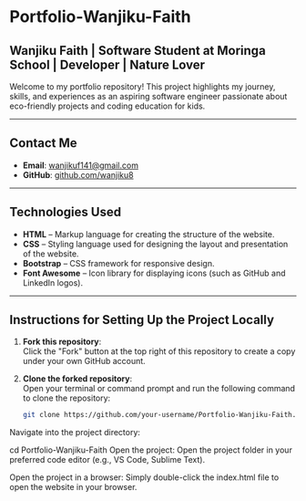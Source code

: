 # Portfolio-Wanjiku-Faith

## Wanjiku Faith | Software Student at Moringa School | Developer | Nature Lover 

Welcome to my portfolio repository! This project highlights my journey, skills, and experiences as an aspiring software engineer passionate about eco-friendly projects and coding education for kids.

---
## Contact Me

- **Email**: [wanjikuf141@gmail.com](mailto:wanjikuf141@gmail.com)  
- **GitHub**: [github.com/wanjiku8](https://github.com/wanjiku8)  

---

## Technologies Used

- **HTML** – Markup language for creating the structure of the website.
- **CSS** – Styling language used for designing the layout and presentation of the website.
- **Bootstrap** – CSS framework for responsive design.
- **Font Awesome** – Icon library for displaying icons (such as GitHub and LinkedIn logos).

---

## Instructions for Setting Up the Project Locally

1. **Fork this repository**:  
   Click the "Fork" button at the top right of this repository to create a copy under your own GitHub account.

2. **Clone the forked repository**:  
   Open your terminal or command prompt and run the following command to clone the repository:
   ```bash
   git clone https://github.com/your-username/Portfolio-Wanjiku-Faith.git

   
Navigate into the project directory:

cd Portfolio-Wanjiku-Faith
Open the project:
Open the project folder in your preferred code editor (e.g., VS Code, Sublime Text).

Open the project in a browser:
Simply double-click the index.html file to open the website in your browser.




   
